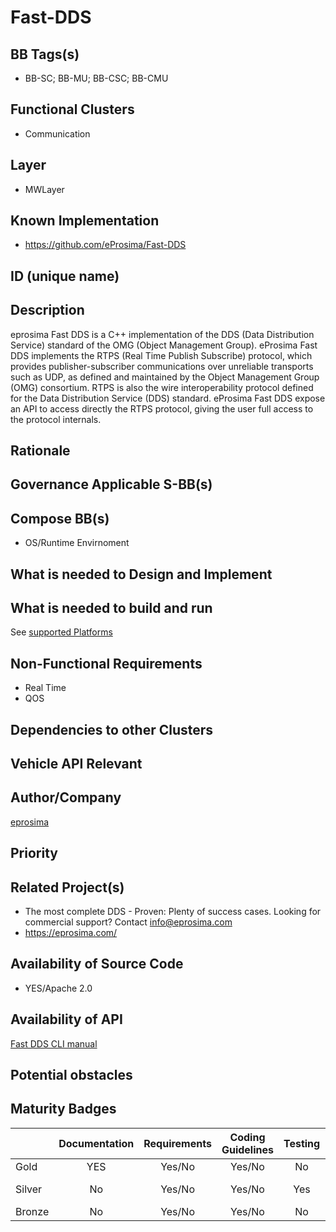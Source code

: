 
# Fast-DDS

## BB Tags(s)

- BB-SC; BB-MU; BB-CSC; BB-CMU


## Functional Clusters

- Communication

## Layer

- MWLayer

## Known Implementation

- https://github.com/eProsima/Fast-DDS

## ID (unique name)

## Description

eprosima Fast DDS is a C++ implementation of the DDS (Data Distribution Service) standard of the OMG (Object Management Group). eProsima Fast DDS implements the RTPS (Real Time Publish Subscribe) protocol, which provides publisher-subscriber communications over unreliable transports such as UDP, as defined and maintained by the Object Management Group (OMG) consortium. RTPS is also the wire interoperability protocol defined for the Data Distribution Service (DDS) standard. eProsima Fast DDS expose an API to access directly the RTPS protocol, giving the user full access to the protocol internals.

## Rationale
<!-- Explanation why we need the BB; what problem want to be solved -->

## Governance Applicable S-BB(s)



## Compose BB(s)

- OS/Runtime Envirnoment


## What is needed to Design and Implement



## What is needed to build and run

See [supported Platforms](https://github.com/eProsima/Fast-DDS/blob/master/PLATFORM_SUPPORT.md#platform-support)


## Non-Functional Requirements

* Real Time
* QOS 

## Dependencies to other Clusters
<!-- Other clusters are needed. FC Security, FC Storage, …
e.g. If FC Security : Security BBs are needed but you can choose for example crypto BB-SC from company A or crypto BB-SC from company B; several compositions may work -->

## Vehicle API Relevant
<!-- If “Yes exists” – where – e.g. COVESA VSS 
If “No” – nothing more to do 
If “Yes, proposal for additional Signals/Information – what should be made available, and where e.g. via (COVESA) VSS/VISS -->

## Author/Company

[eprosima](https://eprosima.com/)

## Priority
<!-- High, Medium, Low -->

## Related Project(s)

- The most complete DDS - Proven: Plenty of success cases. Looking for commercial support? Contact info@eprosima.com 
- https://eprosima.com/

## Availability of Source Code

- YES/Apache 2.0

## Availability of API

[Fast DDS CLI manual](https://fast-dds.docs.eprosima.com/en/latest/fastddscli/cli/cli.html) 

## Potential obstacles

## Maturity Badges
<!-- taken over from Eclipse SDV Process -->

| 			| Documentation | Requirements | Coding Guidelines | Testing | Release Process |
| --------- |:-------------:|:------------:|:-----------------:|:-------:|:---------------:|
| Gold		| YES		    | Yes/No	   | Yes/No  		   | No		 | No		   |
| Silver	| No		    | Yes/No	   | Yes/No 		   | Yes	 | [Yes}(https://github.com/eProsima/Fast-DDS/blob/master/RELEASE_SUPPORT.md)		   |
| Bronze	| No	    	| Yes/No	   | Yes/No    		   | No		 | No		   |

<!--See Definition of Badges and their Flavors 
https://gitlab.eclipse.org/eclipse-wg/sdv-wg/sdv-technical-alignment/sdv-technical-topics/sdv-process/sdv-process-definition/-/wikis/Definition%20of%20Badges%20and%20their%20Flavors 
 -->
